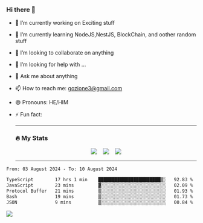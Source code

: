 ### Hi there 👋

<!--
**charlieScript/charlieScript** is a ✨ _special_ ✨ repository because its `README.md` (this file) appears on your GitHub profile.

Here are some ideas to get you started: -->

- 🔭 I’m currently working on Exciting stuff
- 🌱 I’m currently learning NodeJS,NestJS, BlockChain, and oother random stuff
- 👯 I’m looking to collaborate on anything
- 🤔 I’m looking for help with ...
- 💬 Ask me about anything
- 📫 How to reach me: gozione3@gmail.com
- 😄 Pronouns: HE/HIM
- ⚡ Fun fact:


  ---

  ### :fire: My Stats

  <div id="stats" align="center">
  <img src="http://github-readme-streak-stats.herokuapp.com?user=charlieScript&theme=dark&date_format=M%20j%5B%2C%20Y%5D" />&nbsp;&nbsp;&nbsp;
  <img src="https://github-readme-stats.vercel.app/api/top-langs/?username=charlieScript&layout=compact&theme=vision-friendly-dark"/>&nbsp;&nbsp;&nbsp;
  <img src="https://github-readme-stats.vercel.app/api?username=charlieScript&show_icons=true&theme=radical"/>
  </div>

  ---



<!--START_SECTION:waka-->

```txt
From: 03 August 2024 - To: 10 August 2024

TypeScript        17 hrs 1 min    ███████████████████████▒░   92.83 %
JavaScript        23 mins         ▓░░░░░░░░░░░░░░░░░░░░░░░░   02.09 %
Protocol Buffer   21 mins         ▒░░░░░░░░░░░░░░░░░░░░░░░░   01.93 %
Bash              19 mins         ▒░░░░░░░░░░░░░░░░░░░░░░░░   01.73 %
JSON              9 mins          ▒░░░░░░░░░░░░░░░░░░░░░░░░   00.84 %
```

<!--END_SECTION:waka-->
![](https://komarev.com/ghpvc/?username=charlieScript)
